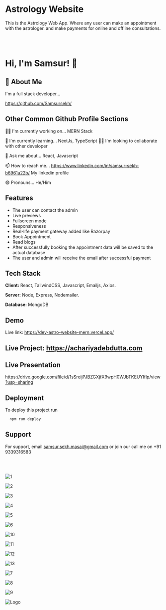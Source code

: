 
# Astrology Website

This is the Astrology Web App. Where any user can make an appointment with the astrologer. and make payments for online and offline consultations.

<br /><br />

# Hi, I'm Samsur! 👋


## 🚀 About Me
I'm a full stack developer...

https://github.com/Samsursekh/



## Other Common Github Profile Sections
👩‍💻 I'm currently working on...  MERN Stack

🧠 I'm currently learning...  NextJs, TypeScript
👯‍♀️ I'm looking to collaborate with other developer

💬 Ask me about...   React, Javascript

📫 How to reach me...  https://www.linkedin.com/in/samsur-sekh-b6961a22b/   My linkedin profile

😄 Pronouns...   He/Him





## Features

- The user can contact the admin
- Live previews
- Fullscreen mode
- Responsiveness
- Real-life payment gateway added like Razorpay
- Book Appointment
- Read blogs
- After successfully booking the appointment data will be saved to the actual database
- The user and admin will receive the email after successful payment




## Tech Stack

**Client:** React, TailwindCSS, Javascript, Emailjs, Axios.

**Server:** Node, Express, Nodemailer.

**Database:**  MongoDB





## Demo
Live link:  https://dev-astro-website-mern.vercel.app/

## Live Project: https://achariyadebdutta.com

## Live Presentation 
https://drive.google.com/file/d/1sSreijPJBZGXjfX9wpH0WJbTKEUYIflp/view?usp=sharing

## Deployment

To deploy this project run

```bash
  npm run deploy
```

## Support

For support, email samsur.sekh.masai@gmail.com  or join our call me on +91 9339316583

<br /><br />


![1](https://github.com/Samsursekh/dev-astro-website-MERN/assets/101379073/db63dded-7976-4daf-8205-8593cf30254b)

![2](https://github.com/Samsursekh/dev-astro-website-MERN/assets/101379073/f2571bcf-a7b7-4263-8871-27560a525c7e)

![3](https://github.com/Samsursekh/dev-astro-website-MERN/assets/101379073/1066918a-ca14-402d-8c30-aae64e450655)

![4](https://github.com/Samsursekh/dev-astro-website-MERN/assets/101379073/baee084d-c8f7-451b-92c9-2df37c063a78)

![5](https://github.com/Samsursekh/dev-astro-website-MERN/assets/101379073/d8907d4a-f564-4220-92da-e4b48d5fe190)

![6](https://github.com/Samsursekh/dev-astro-website-MERN/assets/101379073/5ac2e9dc-3815-46e3-8a84-f27b1f2b154e)

![10](https://github.com/Samsursekh/dev-astro-website-MERN/assets/101379073/e1138418-2747-45e3-b001-6cd252ed4783)

![11](https://github.com/Samsursekh/dev-astro-website-MERN/assets/101379073/3eb10822-d751-4668-b831-1fc8ecd5bc51)

![12](https://github.com/Samsursekh/dev-astro-website-MERN/assets/101379073/0b165da8-76df-478d-86be-a819c13a8c69)

![13](https://github.com/Samsursekh/dev-astro-website-MERN/assets/101379073/d183b557-2f03-4d06-b34f-f7db8378eff9)

![7](https://github.com/Samsursekh/dev-astro-website-MERN/assets/101379073/82a95b5f-5273-49eb-a00f-3e12d8121acc)

![8](https://github.com/Samsursekh/dev-astro-website-MERN/assets/101379073/8bf4e819-7832-4582-8d21-c80210c90371)

![9](https://github.com/Samsursekh/dev-astro-website-MERN/assets/101379073/18a10479-220b-43ab-8e48-08173826743f)


![Logo](https://dev-astro-website-mern.vercel.app/assets/astro%20achariya%20logo-01-42d8b8ef.png)






